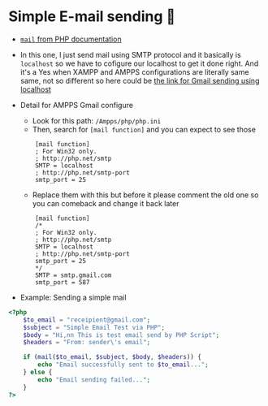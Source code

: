 # Simple E-mail sending :email:

* [`mail` from PHP documentation](https://www.php.net/manual/en/function.mail.php)

* In this one, I just send mail using SMTP protocol and it basically is `localhost` so we have to cofigure our localhost to get it done right. And it's a Yes when XAMPP and AMPPS configurations are literally same same, not so different so here could be [the link for Gmail sending using localhost](https://meetanshi.com/blog/send-mail-from-localhost-xampp-using-gmail/)

* Detail for AMPPS Gmail configure
    - Look for this path: `/Ampps/php/php.ini`
    - Then, search for `[mail function]` and you can expect to see those
    ```
        [mail function]
        ; For Win32 only.
        ; http://php.net/smtp
        SMTP = localhost
        ; http://php.net/smtp-port
        smtp_port = 25
    ```
    - Replace them with this but before it please comment the old one so you can comeback and change it back later
    ```
        [mail function]
        /*
        ; For Win32 only.
        ; http://php.net/smtp
        SMTP = localhost
        ; http://php.net/smtp-port
        smtp_port = 25
        */
        SMTP = smtp.gmail.com
        smtp_port = 587
    ```
* Example: Sending a simple mail

```php
<?php
    $to_email = "receipient@gmail.com";
    $subject = "Simple Email Test via PHP";
    $body = "Hi,nn This is test email send by PHP Script";
    $headers = "From: sender\'s email";

    if (mail($to_email, $subject, $body, $headers)) {
        echo "Email successfully sent to $to_email...";
    } else {
        echo "Email sending failed...";
    }
?>
```
